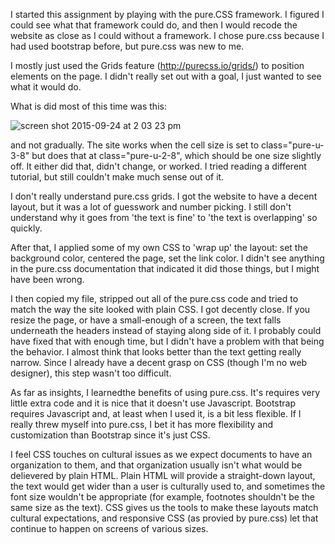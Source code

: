 
I started this assignment by playing with the pure.CSS framework. I figured I could see what that framework could do, and then I would recode the website as close as I could without a framework. I chose pure.css because I had used bootstrap before, but pure.css was new to me. 

I mostly just used the Grids feature (http://purecss.io/grids/) to position elements on the page. I didn't really set out with a goal, I just wanted to see what it would do.

What is did most of this time was this:

![screen shot 2015-09-24 at 2 03 23 pm](https://cloud.githubusercontent.com/assets/7316321/10083730/6303c916-62c5-11e5-9667-203455165eef.png)

and not gradually. The site works when the cell size is set to class="pure-u-3-8" but does that at class="pure-u-2-8", which should be one size slightly off. It either did that, didn't change, or worked. I tried reading a different tutorial, but still couldn't make much sense out of it.

I don't really understand pure.css grids. I got the website to have a decent layout, but it was a lot of guesswork and number picking. I still don't understand why it goes from 'the text is fine' to 'the text is overlapping' so quickly.

After that, I applied some of my own CSS to 'wrap up' the layout: set the background color, centered the page, set the link color. I didn't see anything in the pure.css documentation that indicated it did those things, but I might have been wrong.

I then copied my file, stripped out all of the pure.css code and tried to match the way the site looked with plain CSS. I got decently close. If you resize the page, or have a small-enough of a screen, the text falls underneath the headers instead of staying along side of it. I probably could have fixed that with enough time, but I didn't have a problem with that being the behavior. I almost think that looks better than the text getting really narrow. Since I already have a decent grasp on CSS (though I'm no web designer), this step wasn't too difficult. 

As far as insights, I learnedthe benefits of using pure.css. It's requires very little extra code and it is nice that it doesn't use Javascript. Bootstrap requires Javascript and, at least when I used it, is a bit less flexible. If I really threw myself into pure.css, I bet it has more flexibility and customization than Bootstrap since it's just CSS. 

I feel CSS touches on cultural issues as we expect documents to have an organization to them, and that organization usually isn't what would be delievered by plain HTML. Plain HTML will provide a straight-down layout, the text would get wider than a user is culturally used to, and sometimes the font size wouldn't be appropriate (for example, footnotes shouldn't be the same size as the text). CSS gives us the tools to make these layouts match cultural expectations, and responsive CSS (as provied by pure.css) let that continue to happen on screens of various sizes.
